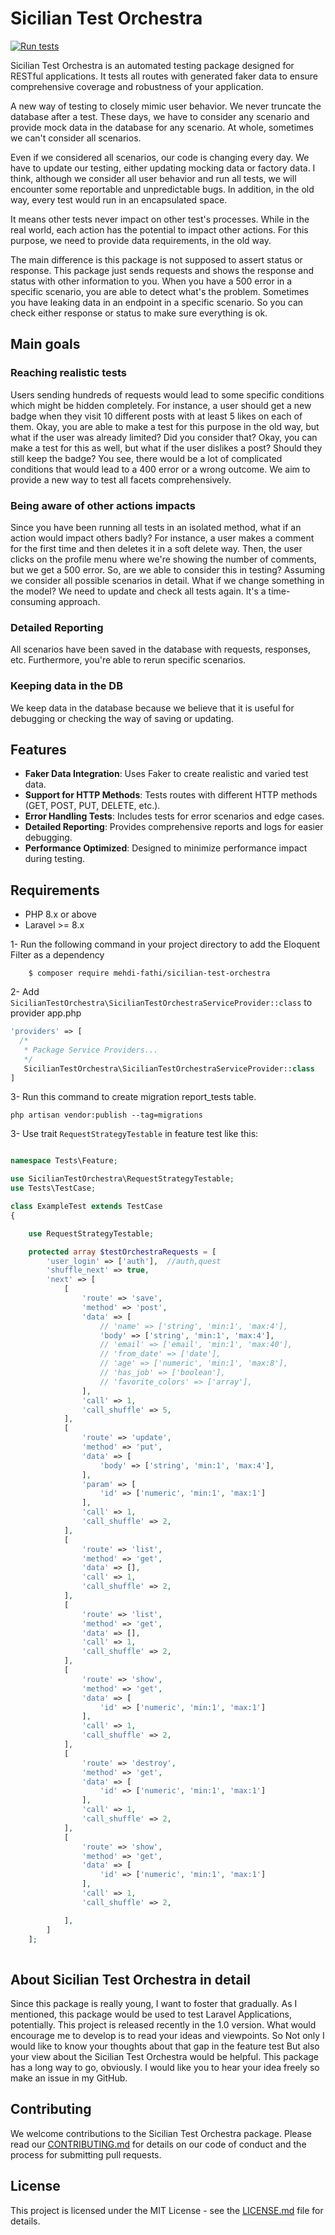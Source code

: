 # Sicilian Test Orchestra

[![Run tests](https://github.com/mehdi-fathi/sicilian-test-orchestra/actions/workflows/laravel.yml/badge.svg)](https://github.com/mehdi-fathi/sicilian-test-orchestra/actions/workflows/laravel.yml)

Sicilian Test Orchestra is an automated testing package designed for RESTful applications. It tests all routes with
generated faker data to ensure comprehensive coverage and robustness of your application.

A new way of testing to closely mimic user behavior. We never truncate the database after a test. These days, we have to
consider any scenario and provide mock data in the database for any scenario. At whole, sometimes we can't consider all
scenarios.

Even if we considered all scenarios, our code is changing every day. We have to update our testing, either updating
mocking data or factory data. I think, although we consider all user behavior and run all tests, we will encounter some
reportable and unpredictable bugs. In addition, in the old way, every test would run in an encapsulated space.

It means other tests never impact on other test's processes. While in the real world, each action has the potential to
impact other actions. For this purpose, we need to provide data requirements, in the old way.

The main difference is this package is not supposed to assert status or response. This package just sends requests and
shows the response and status with other information to you. When you have a 500 error in a specific scenario, you are
able to detect what's the problem. Sometimes you have leaking data in an endpoint in a specific scenario. So you can
check either response or status to make sure everything is ok.

## Main goals

### Reaching realistic tests

Users sending hundreds of requests would lead to some specific conditions which might be hidden completely. For
instance, a user should get a new badge when they visit 10 different posts with at least 5 likes on each of them. Okay,
you are able to make a test for this purpose in the old way, but what if the user was already limited? Did you consider
that? Okay, you can make a test for this as well, but what if the user dislikes a post? Should they still keep the
badge? You see, there would be a lot of complicated conditions that would lead to a 400 error or a wrong outcome. We aim
to provide a new way to test all facets comprehensively.

### Being aware of other actions impacts

Since you have been running all tests in an isolated method, what if an action would impact others badly? For instance,
a user makes a comment for the first time and then deletes it in a soft delete way. Then, the user clicks on the profile
menu where we're showing the number of comments, but we get a 500 error. So, are we able to consider this in testing?
Assuming we consider all possible scenarios in detail. What if we change something in the model? We need to update and
check all tests again. It's a time-consuming approach.

### Detailed Reporting

All scenarios have been saved in the database with requests, responses, etc. Furthermore, you're able to rerun specific
scenarios.

### Keeping data in the DB

We keep data in the database because we believe that it is useful for debugging or checking the way of saving or
updating.

## Features

- **Faker Data Integration**: Uses Faker to create realistic and varied test data.
- **Support for HTTP Methods**: Tests routes with different HTTP methods (GET, POST, PUT, DELETE, etc.).
- **Error Handling Tests**: Includes tests for error scenarios and edge cases.
- **Detailed Reporting**: Provides comprehensive reports and logs for easier debugging.
- **Performance Optimized**: Designed to minimize performance impact during testing.

## Requirements

- PHP 8.x or above
- Laravel >= 8.x

1- Run the following command in your project directory to add the Eloquent Filter as a dependency

        $ composer require mehdi-fathi/sicilian-test-orchestra

2- Add `SicilianTestOrchestra\SicilianTestOrchestraServiceProvider::class` to provider app.php

   ```php
   'providers' => [
     /*
      * Package Service Providers...
      */
      SicilianTestOrchestra\SicilianTestOrchestraServiceProvider::class
   ]
   ```

3- Run this command to create migration report_tests table.

    php artisan vendor:publish --tag=migrations

3- Use trait `RequestStrategyTestable` in feature test like this:

```php

namespace Tests\Feature;

use SicilianTestOrchestra\RequestStrategyTestable;
use Tests\TestCase;

class ExampleTest extends TestCase
{

    use RequestStrategyTestable;

    protected array $testOrchestraRequests = [
        'user_login' => ['auth'],  //auth,quest
        'shuffle_next' => true,
        'next' => [
            [
                'route' => 'save',
                'method' => 'post',
                'data' => [
                    // 'name' => ['string', 'min:1', 'max:4'],
                    'body' => ['string', 'min:1', 'max:4'],
                    // 'email' => ['email', 'min:1', 'max:40'],
                    // 'from_date' => ['date'], 
                    // 'age' => ['numeric', 'min:1', 'max:8'],
                    // 'has_job' => ['boolean'],
                    // 'favorite_colors' => ['array'],
                ],
                'call' => 1,
                'call_shuffle' => 5,
            ],
            [
                'route' => 'update',
                'method' => 'put',
                'data' => [
                    'body' => ['string', 'min:1', 'max:4'],
                ],
                'param' => [
                    'id' => ['numeric', 'min:1', 'max:1']
                ],
                'call' => 1,
                'call_shuffle' => 2,
            ],
            [
                'route' => 'list',
                'method' => 'get',
                'data' => [],
                'call' => 1,
                'call_shuffle' => 2,
            ],
            [
                'route' => 'list',
                'method' => 'get',
                'data' => [],
                'call' => 1,
                'call_shuffle' => 2,
            ],
            [
                'route' => 'show',
                'method' => 'get',
                'data' => [
                    'id' => ['numeric', 'min:1', 'max:1']
                ],
                'call' => 1,
                'call_shuffle' => 2,
            ],
            [
                'route' => 'destroy',
                'method' => 'get',
                'data' => [
                    'id' => ['numeric', 'min:1', 'max:1']
                ],
                'call' => 1,
                'call_shuffle' => 2,
            ],
            [
                'route' => 'show',
                'method' => 'get',
                'data' => [
                    'id' => ['numeric', 'min:1', 'max:1']
                ],
                'call' => 1,
                'call_shuffle' => 2,

            ],
        ]
    ];
    


```

## About Sicilian Test Orchestra in detail

Since this package is really young, I want to foster that gradually. As I mentioned, this package would be used to test Laravel
Applications, potentially. This project is released recently in the 1.0 version. What would encourage me to develop is
to read your ideas and viewpoints. So Not only I would like to know your thoughts about that gap in the feature test But
also your view about the Sicilian Test Orchestra would be helpful. This package has a long way to go, obviously. I would
like you to hear your idea freely so make an issue in my GitHub.

## Contributing

We welcome contributions to the Sicilian Test Orchestra package. Please read our [CONTRIBUTING.md](CONTRIBUTING.md) for details
on our code of conduct and the process for submitting pull requests.

## License

This project is licensed under the MIT License - see the [LICENSE.md](LICENSE.md) file for details.

